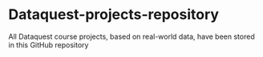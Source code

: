 # Dataquest-projects-repository
All Dataquest course projects, based on real-world data, have been stored in this GitHub repository

